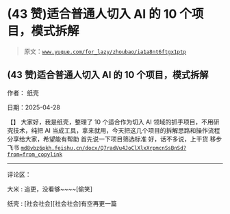 # (43 赞)适合普通人切入 AI 的 10 个项目，模式拆解

> 原文：[`www.yuque.com/for_lazy/zhoubao/ia1a8nt6ftgx1ptp`](https://www.yuque.com/for_lazy/zhoubao/ia1a8nt6ftgx1ptp)

## (43 赞)适合普通人切入 AI 的 10 个项目，模式拆解

作者： 纸壳

日期：2025-04-28

【】
大家好，我是纸壳，整理了 10 个适合作为切入 AI 领域的抓手项目，不用研究技术，纯把 AI 当成工具，拿来就用，今天把这几个项目的拆解思路和操作流程分享给大家，希望能有帮助
首先说一下项目筛选标准 好，话不多说，上干货 移步飞书 [`md8vbz6pkh.feishu.cn/docx/Q7radVu4JoClXlxXrpmcnSsBnSd?from=from_copylink`](https://md8vbz6pkh.feishu.cn/docx/Q7radVu4JoClXlxXrpmcnSsBnSd?from=from_copylink)

* * *

评论区：

大米 : 追更，没看够~~~~[偷笑]

纸壳 : [社会社会][社会社会]有空再更一篇